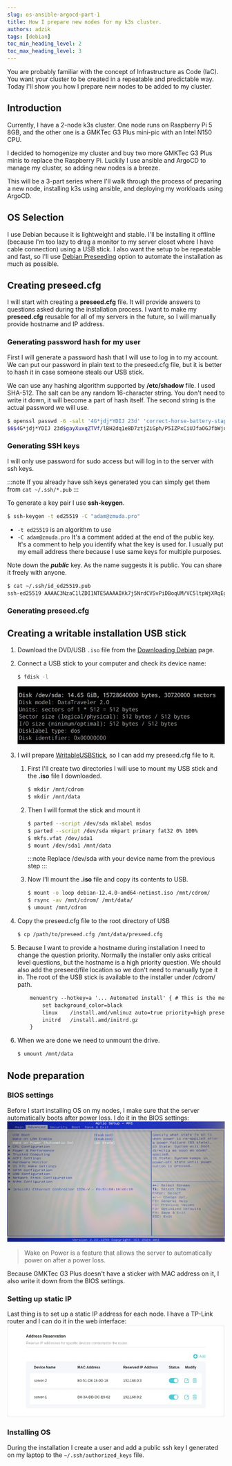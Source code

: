 ```yaml
---
slug: os-ansible-argocd-part-1
title: How I prepare new nodes for my k3s cluster.
authors: adzik
tags: [debian]
toc_min_heading_level: 2
toc_max_heading_level: 3
---
```


You are probably familiar with the concept of Infrastructure as Code (IaC).
You want your cluster to be created in a repeatable and predictable way.
Today I'll show you how I prepare new nodes to be added to my cluster.

<!-- truncate -->

## Introduction

Currently, I have a 2-node k3s cluster. One node runs on Raspberry Pi 5 8GB,
and the other one is a GMKTec G3 Plus mini-pic with an Intel N150 CPU.

I decided to homogenize my cluster and buy two more GMKTec G3 Plus minis to replace
the Raspberry Pi. Luckily I use ansible and ArgoCD to manage my cluster, so adding new nodes
is a breeze.

This will be a 3-part series where I'll walk through the process of preparing
a new node, installing k3s using ansible, and deploying my workloads using ArgoCD.

## OS Selection

I use Debian because it is lightweight and stable. I'll be installing it
offline (because I'm too lazy to drag a monitor to my server closet
where I have cable connection)
using a USB stick. I also want the setup to be repeatable and fast, so I'll use
[Debian Preseeding](https://wiki.debian.org/DebianInstaller/Preseed) option to
automate the installation as much as possible.

## Creating preseed.cfg

I will start with creating a **preseed.cfg** file. It will provide answers to
questions asked during the installation process. I want to make my **preseed.cfg**
reusable for all of my servers in the future, so I will manually provide hostname
and IP address.

### Generating password hash for my user

First I will generate a password hash that I will use to log in to my account.
We can put our password in plain text to the preseed.cfg file, but it is
better to hash it in case someone steals our USB stick.

We can use any hashing algorithm supported by **/etc/shadow** file.
I used SHA-512. The salt can be any random 16-character string. You don't need to write it down,
it will become a part of hash itself.
The second string is the actual password we will use.

```bash
$ openssl passwd -6 -salt '4G*jdj*YDIJ 23d' 'correct-horse-battery-staple'
$6$4G*jdj*YDIJ 23d$gayXuxqZTVf/lBH2dq1e8D7ztjZiGph/P5IZPxCiUJfaOGJfbWjqZcpDc5NWghUTA8xE0bPV4FIbUTahREy9V0
```

### Generating SSH keys

I will only use password
for sudo access but will log in to the server with ssh keys.

:::note
If you already have ssh keys generated you can simply get them from
`cat ~/.ssh/*.pub`
:::

To generate a key pair I use **ssh-keygen**.

```bash
$ ssh-keygen -t ed25519 -C "adam@zmuda.pro"
```

* `-t ed25519` is an algorithm to use
* `-C adam@zmuda.pro` It's a comment added at the end of the public key.
  It's a comment to help you identify what the key is used for. I usually put my
  email address there because I use same keys for multiple purposes.

Note down the ***public*** key. As the name suggests it is public. You can share it freely with anyone.

```bash
$ cat ~/.ssh/id_ed25519.pub
ssh-ed25519 AAAAC3NzaC1lZDI1NTE5AAAAIKk7j5NrdCVSvPiDBoqUM/VC5ltpWjXRqEgCyjptugmp adam@zmuda.pro
```

### Generating preseed.cfg

## Creating a writable installation USB stick

1. Download the DVD/USB `.iso` file from the
   [Downloading Debian](https://www.debian.org/CD/http-ftp/#stable) page.
2. Connect a USB stick to your computer and check its device name:
   ```bash
   $ fdisk -l
   ```
   ![usb device](usb-device.webp)

3. I will prepare [WritableUSBStick](https://wiki.debian.org/DebianInstaller/WritableUSBStick),
   so I can add my preseed.cfg file to it.

   1. First I'll create two directories I will use to mount my
      USB stick and the **.iso** file I downloaded.
      ```bash
      $ mkdir /mnt/cdrom
      $ mkdir /mnt/data
      ```
   2. Then I will format the stick and mount it
      ```bash
      $ parted --script /dev/sda mklabel msdos
      $ parted --script /dev/sda mkpart primary fat32 0% 100%
      $ mkfs.vfat /dev/sda1
      $ mount /dev/sda1 /mnt/data
      ```

      :::note
      Replace /dev/sda with your device name from the previous step
      :::

   3. Now I'll mount the **.iso** file and copy its contents
      to USB.

      ```bash
      $ mount -o loop debian-12.4.0-amd64-netinst.iso /mnt/cdrom/
      $ rsync -av /mnt/cdrom/ /mnt/data/
      $ umount /mnt/cdrom
      ```

4. Copy the preseed.cfg file to the root directory of USB
   ```bash
   $ cp /path/to/preseed.cfg /mnt/data/preseed.cfg
   ```

5. Because I want to provide a hostname during installation I need to change
   the question priority. Normally the installer only asks critical level questions, but the hostname is
   a high priority question. We should also add the preseed/file location so we don't need to
   manually type it in. The root of the USB stick is available to the installer under /cdrom/ path.

   ```txt title="/mnt/data/boot/grub/grub.cfg"
       menuentry --hotkey=a '... Automated install' { # This is the menu item we will pick during installation
           set background_color=black
           linux    /install.amd/vmlinuz auto=true priority=high preseed/file=/cdrom/preseed.cfg vga=788 --- quiet
           initrd   /install.amd/initrd.gz
       }
   ```

6. When we are done we need to unmount the drive.
   ```bash
   $ umount /mnt/data
   ```

## Node preparation

### BIOS settings

Before I start installing OS on my nodes, I make sure that the server
automatically boots after power loss. I do it in the BIOS settings:
![bios settings wake on power](bios.webp)
> Wake on Power is a feature that allows the server to automatically power on after a power loss.

Because GMKTec G3 Plus doesn't have a sticker with MAC address on it, I also write it down from the BIOS settings.

### Setting up static IP

Last thing is to set up a static IP address for each node. I have a TP-Link router and I can do it in the web interface:
![dhcp settings](dhcp.webp)

### Installing OS

<!-- TODO: Add screenshots -->

During the installation I create a user and add a public ssh key
I generated on my laptop to the `~/.ssh/authorized_keys` file.
